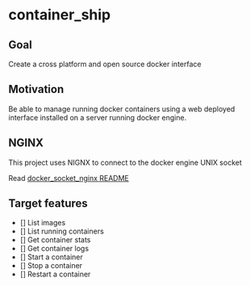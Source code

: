 # container_ship

## Goal 

Create a cross platform and open source docker interface

## Motivation

Be able to manage running docker containers using a web deployed interface installed on a server running docker engine.

## NGINX

This project uses NIGNX to connect to the docker engine UNIX socket

Read [docker_socket_nginx README](docker_socket_nginx/README.md)

## Target features

- [] List images
- [] List running containers
- [] Get container stats
- [] Get container logs
- [] Start a container
- [] Stop a container
- [] Restart a container